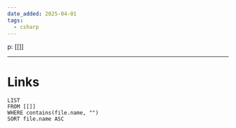 ```yaml
---
date_added: 2025-04-01
tags:
  - csharp
---
```

p: [[]]
___
 
# Links
```dataview
LIST
FROM [[]]
WHERE contains(file.name, "")
SORT file.name ASC
```
